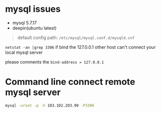 # mysql issues
- mysql 5.7.17 
- deepin(ubuntu latest)

> default config path:
`/etc/mysql/mysql.conf.d/mysqld.cnf`

`netstat -an |grep 3306`
if bind the 127.0.0.1 other host can't connect your local mysql server

please comments the `bind-address = 127.0.0.1`

# Command line connect remote mysql server
```bash
mysql -uroot -p -h 103.102.203.90 -P3306
```